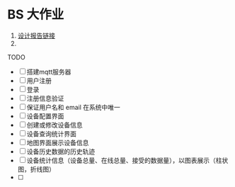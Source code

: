 # BS 大作业

1.   [设计报告链接](./docs/design_report.docx)
2.   

TODO

-   [ ] 搭建mqtt服务器
-   [ ] 用户注册
-   [ ] 登录
-   [ ] 注册信息验证
-   [ ] 保证用户名和 email 在系统中唯一
-   [ ] 设备配置界面
-   [ ] 创建或修改设备信息
-   [ ] 设备查询统计界面
-   [ ] 地图界面展示设备信息
-   [ ] 设备历史数据的历史轨迹
-   [ ] 设备统计信息（设备总量、在线总量、接受的数据量），以图表展示（柱状图，折线图）
-   [ ] 